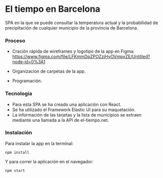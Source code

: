 # El tiempo en Barcelona

SPA en la que se puede consultar la temperatura actual y la probabilidad de precipitación de cualquier municipio de la provincia de Barcelona.


### Proceso

* Cración rápida de wireframes y logotipo de la app en Figma:
https://www.figma.com/file/LFKmmDpZPOZziHyOVmpyZE/Untitled?node-id=0%3A1

* Organizacion de carpetas de la app.

* Programación.



### Tecnología

* Para esta SPA se ha creado una aplicación con React.
* Se ha utilizado el Framework Elastic UI para su maquetación.
* La información de las tarjetas y la lista de municipios se extraen mediante una llamada a la API de el-tiempo.net.

### Instalación

Para instalar la app en la terminal:

```
npm install
```

Y para correr la aplicación en el navegador:

```
npm start
```
